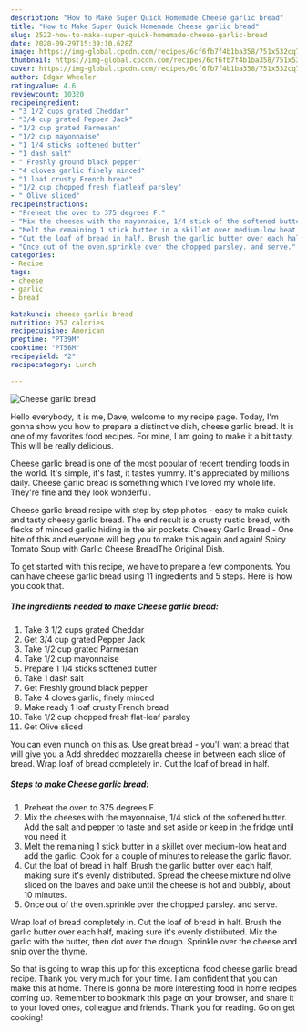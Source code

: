 ```yaml
---
description: "How to Make Super Quick Homemade Cheese garlic bread"
title: "How to Make Super Quick Homemade Cheese garlic bread"
slug: 2522-how-to-make-super-quick-homemade-cheese-garlic-bread
date: 2020-09-29T15:39:10.628Z
image: https://img-global.cpcdn.com/recipes/6cf6fb7f4b1ba358/751x532cq70/cheese-garlic-bread-recipe-main-photo.jpg
thumbnail: https://img-global.cpcdn.com/recipes/6cf6fb7f4b1ba358/751x532cq70/cheese-garlic-bread-recipe-main-photo.jpg
cover: https://img-global.cpcdn.com/recipes/6cf6fb7f4b1ba358/751x532cq70/cheese-garlic-bread-recipe-main-photo.jpg
author: Edgar Wheeler
ratingvalue: 4.6
reviewcount: 10320
recipeingredient:
- "3 1/2 cups grated Cheddar"
- "3/4 cup grated Pepper Jack"
- "1/2 cup grated Parmesan"
- "1/2 cup mayonnaise"
- "1 1/4 sticks softened butter"
- "1 dash salt"
- " Freshly ground black pepper"
- "4 cloves garlic finely minced"
- "1 loaf crusty French bread"
- "1/2 cup chopped fresh flatleaf parsley"
- " Olive sliced"
recipeinstructions:
- "Preheat the oven to 375 degrees F."
- "Mix the cheeses with the mayonnaise, 1/4 stick of the softened butter. Add the salt and pepper to taste and set aside or keep in the fridge until you need it."
- "Melt the remaining 1 stick butter in a skillet over medium-low heat and add the garlic. Cook for a couple of minutes to release the garlic flavor."
- "Cut the loaf of bread in half. Brush the garlic butter over each half, making sure it&#39;s evenly distributed. Spread the cheese mixture nd olive sliced on the loaves and bake until the cheese is hot and bubbly, about 10 minutes."
- "Once out of the oven.sprinkle over the chopped parsley. and serve."
categories:
- Recipe
tags:
- cheese
- garlic
- bread

katakunci: cheese garlic bread 
nutrition: 252 calories
recipecuisine: American
preptime: "PT39M"
cooktime: "PT56M"
recipeyield: "2"
recipecategory: Lunch

---
```



![Cheese garlic bread](https://img-global.cpcdn.com/recipes/6cf6fb7f4b1ba358/751x532cq70/cheese-garlic-bread-recipe-main-photo.jpg)

Hello everybody, it is me, Dave, welcome to my recipe page. Today, I'm gonna show you how to prepare a distinctive dish, cheese garlic bread. It is one of my favorites food recipes. For mine, I am going to make it a bit tasty. This will be really delicious.

Cheese garlic bread is one of the most popular of recent trending foods in the world. It's simple, it's fast, it tastes yummy. It's appreciated by millions daily. Cheese garlic bread is something which I've loved my whole life. They're fine and they look wonderful.

Cheese garlic bread recipe with step by step photos - easy to make quick and tasty cheesy garlic bread. The end result is a crusty rustic bread, with flecks of minced garlic hiding in the air pockets. Cheesy Garlic Bread - One bite of this and everyone will beg you to make this again and again! Spicy Tomato Soup with Garlic Cheese BreadThe Original Dish.


To get started with this recipe, we have to prepare a few components. You can have cheese garlic bread using 11 ingredients and 5 steps. Here is how you cook that.

<!--inarticleads1-->

##### The ingredients needed to make Cheese garlic bread:

1. Take 3 1/2 cups grated Cheddar
1. Get 3/4 cup grated Pepper Jack
1. Take 1/2 cup grated Parmesan
1. Take 1/2 cup mayonnaise
1. Prepare 1 1/4 sticks softened butter
1. Take 1 dash salt
1. Get  Freshly ground black pepper
1. Take 4 cloves garlic, finely minced
1. Make ready 1 loaf crusty French bread
1. Take 1/2 cup chopped fresh flat-leaf parsley
1. Get  Olive sliced


You can even munch on this as. Use great bread - you&#39;ll want a bread that will give you a Add shredded mozzarella cheese in between each slice of bread. Wrap loaf of bread completely in. Cut the loaf of bread in half. 

<!--inarticleads2-->

##### Steps to make Cheese garlic bread:

1. Preheat the oven to 375 degrees F.
1. Mix the cheeses with the mayonnaise, 1/4 stick of the softened butter. Add the salt and pepper to taste and set aside or keep in the fridge until you need it.
1. Melt the remaining 1 stick butter in a skillet over medium-low heat and add the garlic. Cook for a couple of minutes to release the garlic flavor.
1. Cut the loaf of bread in half. Brush the garlic butter over each half, making sure it&#39;s evenly distributed. Spread the cheese mixture nd olive sliced on the loaves and bake until the cheese is hot and bubbly, about 10 minutes.
1. Once out of the oven.sprinkle over the chopped parsley. and serve.


Wrap loaf of bread completely in. Cut the loaf of bread in half. Brush the garlic butter over each half, making sure it&#39;s evenly distributed. Mix the garlic with the butter, then dot over the dough. Sprinkle over the cheese and snip over the thyme. 

So that is going to wrap this up for this exceptional food cheese garlic bread recipe. Thank you very much for your time. I am confident that you can make this at home. There is gonna be more interesting food in home recipes coming up. Remember to bookmark this page on your browser, and share it to your loved ones, colleague and friends. Thank you for reading. Go on get cooking!
